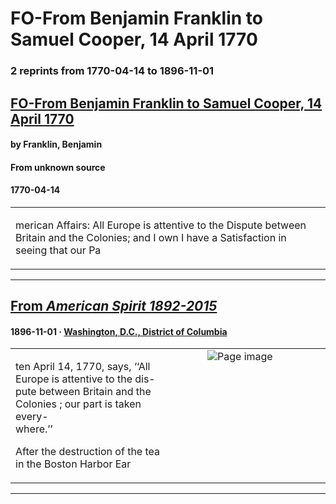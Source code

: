 
# FO-From Benjamin Franklin to Samuel Cooper, 14 April 1770

### 2 reprints from 1770-04-14 to 1896-11-01

## [FO-From Benjamin Franklin to Samuel Cooper, 14 April 1770](https://founders.archives.gov/documents/Franklin/01-17-02-0060)

#### by Franklin, Benjamin

#### From unknown source

#### 1770-04-14

<table style="width: 100%;"><tr><td style="width: 50%">

merican Affairs: All Europe is attentive to the Dispute between Britain and the Colonies; and I own I have a Satisfaction in seeing that our Pa
</td></tr></table>

---

## [From _American Spirit 1892-2015_](https://archive.org/details/sim_american-spirit_1896-11_9_5/page/n4/mode/1up?view=theater)

#### 1896-11-01 &middot; [Washington, D.C., District of Columbia](http://dbpedia.org/resource/Washington%2C_D.C.)

<table style="width: 100%;"><tr><td style="width: 50%">

  
ten April 14, 1770, says, ‘‘All Europe is attentive to the dis-  
pute between Britain and the Colonies ; our part is taken every-  
where.’’  
  
After the destruction of the tea in the Boston Harbor Ear
</td><td style="width: 50%; max-height: 75%; margin: auto; display: block;">
<img alt="Page image" src="https://iiif.archive.org/iiif/sim_american-spirit_1896-11_9_5&#0036;4/pct:18.202555,38.507109,61.405109,6.516588/600,/0/default.jpg"/>
</td>
</tr></table>

---

